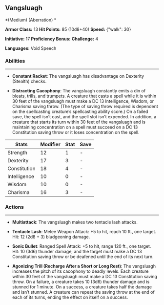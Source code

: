 ## Vangsluagh
*(Medium) (Aberration) *

**Armor Class:** 13
**Hit Points:** 85 (10d8+40)
**Speed:** {"walk": 30}

**Initiative:** 17
**Proficiency Bonus:**
**Challenge:** 4

**Languages:** Void Speech

### Abilities
 --- 
- **Constant Racket**: The vangsluagh has disadvantage on Dexterity (Stealth) checks.

- **Distracting Cacophony**: The vangsluagh constantly emits a din of bleats, trills, and trumpets. A creature that casts a spell while it is within 30 feet of the vangsluagh must make a DC 13 Intelligence, Wisdom, or Charisma saving throw. (The type of saving throw required is dependent on the spellcasting creature’s spellcasting ability score.) On a failed save, the spell isn’t cast, and the spell slot isn’t expended. In addition, a creature that starts its turn within 30 feet of the vangsluagh and is maintaining concentration on a spell must succeed on a DC 13 Constitution saving throw or it loses concentration on the spell.



| Stats | Modifier | Stat | Save
| ---- | ---- | ---- | ---- |
| Strength | 12 | 1 | - |
| Dexterity | 17 | 3 | - |
| Constitution | 18 | 4 | - |
| Intelligence | 10 | 0 | - |
| Wisdom | 10 | 0 | - |
| Charisma | 16 | 3 | - |

### Actions
 --- 
- **Multiattack**: The vangsluagh makes two tentacle lash attacks.

- **Tentacle Lash**: Melee Weapon Attack: +5 to hit, reach 10 ft., one target. Hit: 12 (2d8 + 3) bludgeoning damage.

- **Sonic Bullet**: Ranged Spell Attack: +5 to hit, range 120 ft., one target. Hit: 10 (3d6) thunder damage, and the target must make a DC 13 Constitution saving throw or be deafened until the end of its next turn.

- **Agonizing Trill (Recharge After a Short or Long Rest)**: The vangsluagh increases the pitch of its cacophony to deadly levels. Each creature within 30 feet of the vangsluagh must make a DC 13 Constitution saving throw. On a failure, a creature takes 10 (3d6) thunder damage and is stunned for 1 minute. On a success, a creature takes half the damage and isn’t stunned. A creature can repeat the saving throw at the end of each of its turns, ending the effect on itself on a success.

